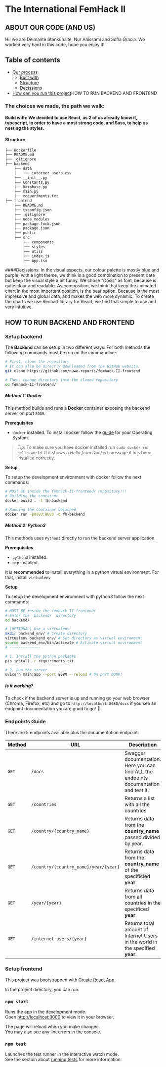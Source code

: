 # The International FemHack II 

## ABOUT OUR CODE (AND US)
Hi! we are Deimantė Stankūnaitė, Nur Ahissami and Sofía Gracia. We worked very hard in this code, hope you enjoy it!

## Table of contents

* [Our process](#the-choices-we-made)
  * [Built with](#built-with)
  * [Structure](#elements-that-we-have-to-show-and-structure)  
  * [Decissions](#decissions)
* [How can you run this project](#how-to-run-backend-and-frontend)HOW TO RUN BACKEND AND FRONTEND


### The choices we made, the path we walk:
#### Build with: We decided to use React, as 2 of us already know it, typescript, in order to have a most strong code, and Sass, to help us nesting the styles.
#### Structure
```bash
├── Dockerfile
├── README.md
├── .gitignore
├── backend
    ├── data
    │   └── internet_users.csv
    ├── __init__.py
    ├── Constants.py
    ├── Database.py
    ├── main.py
    ├── requeriments.txt
├── frontend
    ├── README.md
    ├── tsconfig.json
    ├── .gitignore
    ├── node_modules
    ├── package-lock.json
    ├── package.json
    ├── public
    ├── src
        ├── components
        ├── styles
        ├── utils
        ├── index.js
        ├── App.tsx 
```

####Decissions: In the visual aspects, our colour palette is mostly blue and purple, with a light theme, we think is a good combination to present data but keep the visual style a bit funny. We chose "Dosis" as font, because is quite clear and readable.
As composition, we think that keep the animated chart in the most important position, is the best option. Because is the most impressive and global data, and makes the web more dynamic.
To create the charts we use Rechart library for React, we find that simple to use and very intuitive.


## HOW TO RUN BACKEND AND FRONTEND

### Setup backend

The **Backend** can be setup in two different ways.
For both methods the following commands must be run on the commandline

```bash
# First, clone the repository
# It can also be directly downloaded from the GitHub website.
git clone https://github.com/nuwe-reports/femhack-II-frontend

# Then, change directory into the cloned repository
cd femhack-II-frontend/
```

##### Method 1: Docker

This method builds and runs a **Docker** container exposing the backend server on port `8080`.

**Prerequisites**
- `docker` installed. To install docker follow the [guide](https://docs.docker.com/engine/install/) for your Operating System.
> *Tip*: To make sure you have docker installed run `sudo docker run hello-world`. If it shows a *Hello from Docker!* message it has been installed correctly.


**Setup**

To setup the development environment with docker follow the next commands:
```bash
# MUST BE inside the femhack-II-frontend/ repository!!!
# Building the container
docker build . -t fh-backend

# Running the container detached
docker run -p8080:8080 -d fh-backend 
```

##### Method 2: Python3

This methods uses `Python3` directly to run the backend server application.

**Prerequisites**
- `python3` installed.
- `pip` installed.

It is **recommended** to install everything in a python virtual environment. For that, install `virtualenv`

**Setup**

To setup the development environment with python3 follow the next commands:
```bash
# MUST BE inside the femhack-II-frontend/
# Enter the `backend/` directory
cd backend/

# [OPTIONAL] Use a virtualenv
mkdir backend_env/ # Create directory
virtualenv backend_env/ # Set directory as virtual environment
source backend_env/bin/activate # Activate virtual environment
# --------------

# 1. Install the python packages
pip install -r requirements.txt

# 2. Run the server
uvicorn main:app --port 8080 --reload # On port 8080!
```

##### Is it working?
To check if the backend server is up and running go your web browser (Chrome, Firefox, etc) and go to 
`http://localhost:8080/docs` if you see an endpoint documentation you are good to go! :tada:


### Endpoints Guide

There are 5 endpoints available plus the documentation endpoint:

| Method | URL | Description |
| ----- | --------| ------ |
| `GET` | `/docs` | Swagger documentation. Here you can find ALL the endpoints documentation and test it.|
| `GET` | `/countries` | Returns a list with all the countries |
| `GET` | `/country/{country_name}` | Returns data from the **country_name** passed divided by year. |
| `GET` | `/country/{country_name}/year/{year}` | Returns data from the **country_name** of the specificied **year**. |
| `GET` | `/year/{year}` | Returns data from all countries in the specificed **year**. |
| `GET` | `/internet-users/{year}` | Returns total amount of Internet Users in the world in the specified **year**. |

### Setup frontend
This project was bootstrapped with [Create React App](https://github.com/facebook/create-react-app).

In the project directory, you can run:

### `npm start`

Runs the app in the development mode.\
Open [http://localhost:3000](http://localhost:3000) to view it in your browser.

The page will reload when you make changes.\
You may also see any lint errors in the console.

### `npm test`

Launches the test runner in the interactive watch mode.\
See the section about [running tests](https://facebook.github.io/create-react-app/docs/running-tests) for more information.
